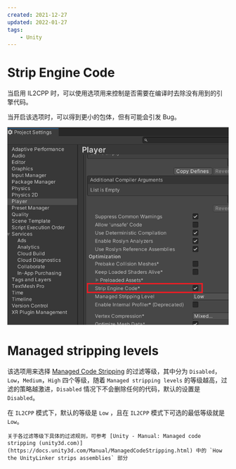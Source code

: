 ```yaml
---
created: 2021-12-27
updated: 2022-01-27
tags:
    - Unity
---
```


# Strip Engine Code

当启用 IL2CPP 时，可以使用选项用来控制是否需要在编译时去除没有用到的引擎代码。

当开启该选项时，可以得到更小的包体，但有可能会引发 Bug。

![|500](assets/PlayerSettings/image-20211227225119615.png)

# Managed stripping levels

该选项用来选择 [Managed Code Stripping](Scripting%20Architecture/Scripting%20backends/Managed%20Code%20Stripping.md) 的过滤等级，其中分为 `Disabled`，`Low`，`Medium`，`High` 四个等级，随着 `Managed stripping levels` 的等级越高，过滤的策略越激进，`Disabled`  情况下不会删除任何的代码，默认的设置是 `Disabled`。  

在 `IL2CPP` 模式下，默认的等级是 `Low` ，且在 `IL2CPP` 模式下可选的最低等级就是 `Low`。

```ad-tip
关于各过滤等级下具体的过滤规则，可参考 [Unity - Manual: Managed code stripping (unity3d.com)](https://docs.unity3d.com/Manual/ManagedCodeStripping.html) 中的 `How the UnityLinker strips assemblies` 部分
```

